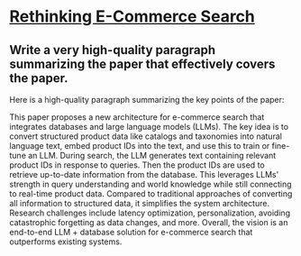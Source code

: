 # [Rethinking E-Commerce Search](https://arxiv.org/abs/2312.03217)

## Write a very high-quality paragraph summarizing the paper that effectively covers the paper.

 Here is a high-quality paragraph summarizing the key points of the paper:

This paper proposes a new architecture for e-commerce search that integrates databases and large language models (LLMs). The key idea is to convert structured product data like catalogs and taxonomies into natural language text, embed product IDs into the text, and use this to train or fine-tune an LLM. During search, the LLM generates text containing relevant product IDs in response to queries. Then the product IDs are used to retrieve up-to-date information from the database. This leverages LLMs' strength in query understanding and world knowledge while still connecting to real-time product data. Compared to traditional approaches of converting all information to structured data, it simplifies the system architecture. Research challenges include latency optimization, personalization, avoiding catastrophic forgetting as data changes, and more. Overall, the vision is an end-to-end LLM + database solution for e-commerce search that outperforms existing systems.
